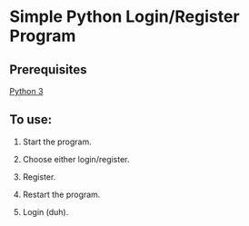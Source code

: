 # Simple Python Login/Register Program

## Prerequisites

[Python 3](https://www.python.org/downloads)

## To use:

1. Start the program.

2. Choose either login/register.

3. Register.

4. Restart the program.

5. Login (duh).
